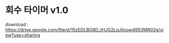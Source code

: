 # 회수 타이머 v1.0
 
download : https://drive.google.com/file/d/15zEDLBG8D_tHJG2LqJjlcpw4953MR03g/view?usp=sharing
